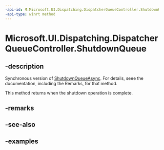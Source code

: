 ```yaml
---
-api-id: M:Microsoft.UI.Dispatching.DispatcherQueueController.ShutdownQueue
-api-type: winrt method
---
```


# Microsoft.UI.Dispatching.DispatcherQueueController.ShutdownQueue

<!--
public void ShutdownQueue ();
-->


## -description

Synchronous version of [ShutdownQueueAsync](./dispatcherqueuecontroller_shutdownqueueasync_542547627.md). For details, seee the documentation, including the Remarks, for that method.

This method returns when the shutdown operation is complete.

## -remarks

## -see-also

## -examples

